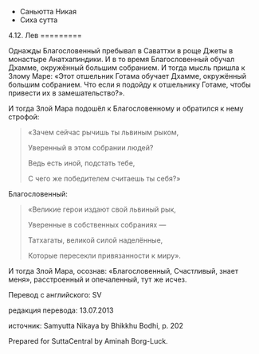 









* Саньютта Никая
* Сиха сутта


4\.12\. Лев
\=\=\=\=\=\=\=\=\=



Однажды Благословенный пребывал в Саваттхи в роще Джеты в монастыре Анатхапиндики\. И в то время Благословенный обучал Дхамме, окружённый большим собранием\. И тогда мысль пришла к Злому Маре: «Этот отшельник Готама обучает Дхамме, окружённый большим собранием\. Что если я подойду к отшельнику Готаме, чтобы привести их в замешательство?»\.


И тогда Злой Мара подошёл к Благословенному и обратился к нему строфой:



> «Зачем сейчас рычишь ты львиным рыком,  
> 
> Уверенный в этом собрании людей?  
> 
> Ведь есть иной, подстать тебе,  
> 
> С чего же победителем считаешь ты себя?»


Благословенный:



> «Великие герои издают свой львиный рык,  
> 
> Уверенные в собственных собраниях —  
> 
> Татхагаты, великой силой наделённые,  
> 
> Которые пересекли привязанности к миру»\.


И тогда Злой Мара, осознав: «Благословенный, Счастливый, знает меня», расстроенный и опечаленный, тут же исчез\.



Перевод с английского: SV


редакция перевода: 13\.07\.2013


источник: Samyutta Nikaya by Bhikkhu Bodhi, p\. 202


Prepared for SuttaCentral by Aminah Borg\-Luck\.






